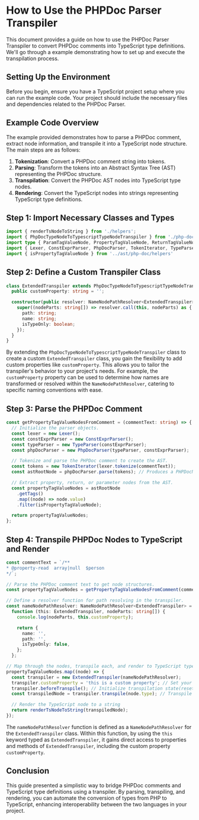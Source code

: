 # How to Use the PHPDoc Parser Transpiler

This document provides a guide on how to use the PHPDoc Parser Transpiler to convert PHPDoc comments into TypeScript type definitions. We'll go through a example demonstrating how to set up and execute the transpilation process.

## Setting Up the Environment

Before you begin, ensure you have a TypeScript project setup where you can run the example code. Your project should include the necessary files and dependencies related to the PHPDoc Parser.

## Example Code Overview

The example provided demonstrates how to parse a PHPDoc comment, extract node information, and transpile it into a TypeScript node structure. The main steps are as follows:

1. **Tokenization**: Convert a PHPDoc comment string into tokens.
2. **Parsing**: Transform the tokens into an Abstract Syntax Tree (AST) representing the PHPDoc structure.
3. **Transpilation**: Convert the PHPDoc AST nodes into TypeScript type nodes.
4. **Rendering**: Convert the TypeScript nodes into strings representing TypeScript type definitions.

## Step 1: Import Necessary Classes and Types

```TypeScript
import { renderTsNodeToString } from './helpers';
import { PhpDocTypeNodeToTypescriptTypeNodeTranspiler } from './php-doc-to-typescript-type-transpiler';
import type { ParamTagValueNode, PropertyTagValueNode, ReturnTagValueNode } from '../ast/php-doc';
import { Lexer, ConstExprParser, PhpDocParser, TokenIterator, TypeParser } from '../lexer/parser';
import { isPropertyTagValueNode } from '../ast/php-doc/helpers'
```

## Step 2: Define a Custom Transpiler Class

```TypeScript
class ExtendedTranspiler extends PhpDocTypeNodeToTypescriptTypeNodeTranspiler {
  public customProperty: string = '';

  constructor(public resolver: NameNodePathResolver<ExtendedTranspiler>) {
    super((nodeParts: string[]) => resolver.call(this, nodeParts) as {
      path: string;
      name: string;
      isTypeOnly: boolean;
    });
  }
}
```

By extending the `PhpDocTypeNodeToTypescriptTypeNodeTranspiler` class to create a custom `ExtendedTranspiler` class, you gain the flexibility to add custom properties like `customProperty`. This allows you to tailor the transpiler's behavior to your project's needs. For example, the `customProperty` property can be used to determine how names are transformed or resolved within the `NameNodePathResolver`, catering to specific naming conventions with ease.

## Step 3: Parse the PHPDoc Comment

```TypeScript
const getPropertyTagValueNodesFromComment = (commentText: string) => {
  // Initialize the parser objects.
  const lexer = new Lexer();
  const constExprParser = new ConstExprParser();
  const typeParser = new TypeParser(constExprParser);
  const phpDocParser = new PhpDocParser(typeParser, constExprParser);

  // Tokenize and parse the PHPDoc comment to create the AST.
  const tokens = new TokenIterator(lexer.tokenize(commentText));
  const astRootNode = phpDocParser.parse(tokens); // Produces a PHPDocNode

  // Extract property, return, or parameter nodes from the AST.
  const propertyTagValueNodes = astRootNode
    .getTags()
    .map((node) => node.value)
    .filter(isPropertyTagValueNode);

  return propertyTagValueNodes;
};
```

## Step 4: Transpile PHPDoc Nodes to TypeScript and Render

```TypeScript
const commentText = `/**
* @property-read  array|null  $person
*/`;

// Parse the PHPDoc comment text to get node structures.
const propertyTagValueNodes = getPropertyTagValueNodesFromComment(commentText);

// Define a resolver function for path resolving in the transpiler.
const nameNodePathResolver: NameNodePathResolver<ExtendedTranspiler> =
  function (this: ExtendedTranspiler, nodeParts: string[]) {
    console.log(nodeParts, this.customProperty);

    return {
      name: '',
      path: '',
      isTypeOnly: false,
    };
  };

// Map through the nodes, transpile each, and render to TypeScript type strings.
propertyTagValueNodes.map((node) => {
  const transpiler = new ExtendedTranspiler(nameNodePathResolver);
  transpiler.customProperty = 'this is a custom property'; // Set your configurations
  transpiler.beforeTranspile(); // Initialize transpilation state(reset the state of importDeclarations)
  const transpiledNode = transpiler.transpile(node.type); // Transpile the node

  // Render the TypeScript node to a string
  return renderTsNodeToString(transpiledNode);
});
```

The `nameNodePathResolver` function is defined as a `NameNodePathResolver` for the `ExtendedTranspiler` class. Within this function, by using the `this` keyword typed as `ExtendedTranspiler`, it gains direct access to properties and methods of `ExtendedTranspiler`, including the custom property `customProperty`.

## Conclusion

This guide presented a simplistic way to bridge PHPDoc comments and TypeScript type definitions using a transpiler. By parsing, transpiling, and rendering, you can automate the conversion of types from PHP to TypeScript, enhancing interoperability between the two languages in your project.
